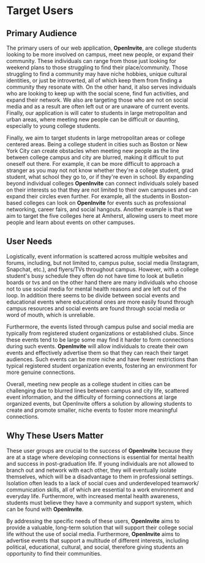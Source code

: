 # Target Users

## Primary Audience

The primary users of our web application, **OpenInvite**, are college students looking to be more involved on campus, meet new people, or expand their community. These individuals can range from those just looking for weekend plans to those struggling to find their place/community. Those struggling to find a community may have niche hobbies, unique cultural identities, or just be introverted, all of which keep them from finding a community they resonate with. On the other hand, it also serves individuals who are looking to keep up with the social scene, find fun activities, and expand their network. We also are targeting those who are not on social media and as a result are often left out or are unaware of current events. Finally, our application is will cater to students in large metropolitan and urban areas, where meeting new people can be difficult or daunting, especially to young college students. 

Finally, we aim to target students in large metropolitan areas or college centered areas. Being a college student in cities such as Boston or New York City can create obstacles when meeting new people as the line between college campus and city are blurred, making it difficult to put oneself out there. For example, it can be more difficult to approach a stranger as you may not not know whether they're a college student, grad student, what school they go to, or if they're even in school. By expanding beyond individual colleges **OpenInvite** can connect individuals solely based on their interests so that they are not limited to their own campuses and can expand their circles even further. For example, all the students in Boston-based colleges can look on **OpenInvite** for events such as professional networking, career fairs, and social hangouts. Another example is that we aim to target the five colleges here at Amherst, allowing users to meet more people and learn about events on other campuses. 

## User Needs

Logistically, event information is scattered across multiple websites and forums, including, but not limited to, campus pulse, social media (Instagram, Snapchat, etc.), and flyers/TVs throughout campus. However, with a college student's busy schedule they often do not have time to look at bulletin boards or tvs and on the other hand there are many individuals who choose not to use social media for mental health reasons and are left out of the loop. In addition there seems to be divide between social events and educational events where educational ones are more easily found through campus resources and social events are found through social media or word of mouth, which is unreliable. 

Furthermore, the events listed through campus pulse and social media are typically from registered student organizations or established clubs. Since these events tend to be large some may find it harder to form connections during such events. **OpenInvite** will allow individuals to create their own events and effectively advertise them so that they can reach their target audiences. Such events can be more niche and have fewer restrictions than typical registered student organization events, fostering an environment for more genuine connections. 

Overall, meeting new people as a college student in cities can be challenging due to blurred lines between campus and city life, scattered event information, and the difficulty of forming connections at large organized events, but OpenInvite offers a solution by allowing students to create and promote smaller, niche events to foster more meaningful connections.


## Why These Users Matter

These user groups are crucial to the success of **OpenInvite** because they are at a stage where developing connections is essential for mental health and success in post-graduation life. If young individuals are not allowed to branch out and network with each other, they will eventually isolate themselves, which will be a disadvantage to them in professional settings. Isolation often leads to a lack of social cues and underdeveloped teamwork/ communication skills, all of which are essential to a work environment and everyday life. Furthermore, with increased mental health awareness, students must believe they have a community and support system, which can be found with **OpenInvite**.

By addressing the specific needs of these users, **OpenInvite** aims to provide a valuable, long-term solution that will support their college social life without the use of social media. Furthermore, **OpenInvite** aims to advertise events that support a multitude of different interests, including political, educational, cultural, and social, therefore giving students an opportunity to find their communities.


